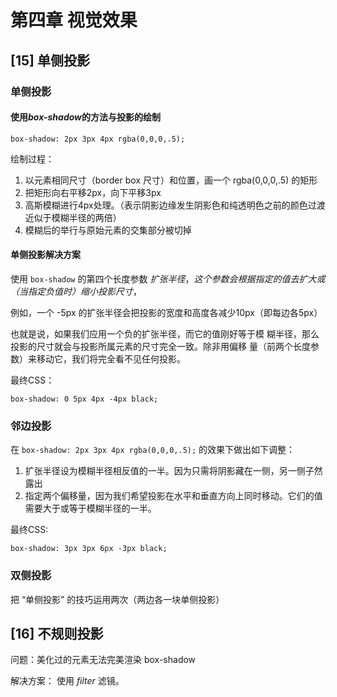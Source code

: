 # 第四章 视觉效果

## [15] 单侧投影

### 单侧投影

#### 使用*box-shadow*的方法与投影的绘制

```
box-shadow: 2px 3px 4px rgba(0,0,0,.5);
```

绘制过程：

1. 以元素相同尺寸（border box 尺寸）和位置，画一个 rgba(0,0,0,.5) 的矩形
2. 把矩形向右平移2px，向下平移3px
3. 高斯模糊进行4px处理。（表示阴影边缘发生阴影色和纯透明色之前的颜色过渡近似于模糊半径的两倍）
4. 模糊后的举行与原始元素的交集部分被切掉

#### 单侧投影解决方案

使用 `box-shadow` 的第四个长度参数 *扩张半径*，*这个参数会根据指定的值去扩大或（当指定负值时）缩小投影尺寸*，

例如，一个 -5px 的扩张半径会把投影的宽度和高度各减少10px（即每边各5px）

也就是说，如果我们应用一个负的扩张半径，而它的值刚好等于模 糊半径，那么投影的尺寸就会与投影所属元素的尺寸完全一致。除非用偏移 量（前两个长度参数）来移动它，我们将完全看不见任何投影。

最终CSS：

```
box-shadow: 0 5px 4px -4px black;
```


### 邻边投影

在 `box-shadow: 2px 3px 4px rgba(0,0,0,.5);` 的效果下做出如下调整：

1. 扩张半径设为模糊半径相反值的一半。因为只需将阴影藏在一侧，另一侧子然露出
2. 指定两个偏移量，因为我们希望投影在水平和垂直方向上同时移动。它们的值需要大于或等于模糊半径的一半。

最终CSS:

```
box-shadow: 3px 3px 6px -3px black;

```


### 双侧投影
把 “单侧投影” 的技巧运用两次（两边各一块单侧投影）



## [16] 不规则投影

问题：美化过的元素无法完美渲染 box-shadow

解决方案： 使用 *filter* 滤镜。


